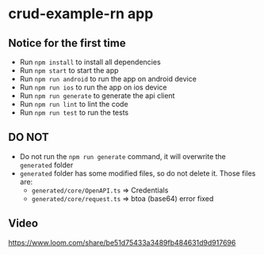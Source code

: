 # crud-example-rn app

## Notice for the first time

- Run `npm install` to install all dependencies
- Run `npm start` to start the app
- Run `npm run android` to run the app on android device
- Run `npm run ios` to run the app on ios device
- Run `npm run generate` to generate the api client
- Run `npm run lint` to lint the code
- Run `npm run test` to run the tests

## DO NOT

- Do not run the `npm run generate` command, it will overwrite the `generated` folder
- `generated` folder has some modified files, so do not delete it. Those files are:
  - `generated/core/OpenAPI.ts` => Credentials
  - `generated/core/request.ts` => btoa (base64) error fixed

## Video

https://www.loom.com/share/be51d75433a3489fb484631d9d917696
